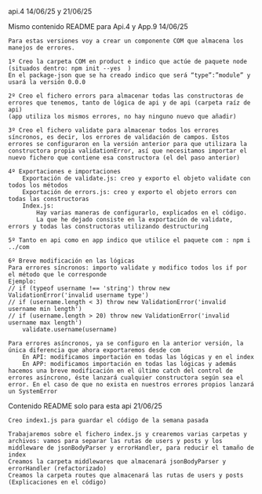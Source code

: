api.4
14/06/25 y 21/06/25
 
Mismo contenido README para Api.4 y App.9
14/06/25

    Para estas versiones voy a crear un componente COM que almacena los manejos de errores.

    1º Creo la carpeta COM en product e indico que actúe de paquete node (situados dentro: npm init --yes  )
    En el package-json que se ha creado indico que será “type”:”module” y usará la versión 0.0.0

    2º Creo el fichero errors para almacenar todas las constructoras de errores que tenemos, tanto de lógica de api y de api (carpeta raíz de api)
    (app utiliza los mismos errores, no hay ninguno nuevo que añadir) 

    3º Creo el fichero validate para almacenar todos los errores síncronos, es decir, los errores de validación de campos. Estos errores se configuraron en la versión anterior para que utilizara la constructora propia validationError, así que necesitamos importar el nuevo fichero que contiene esa constructora (el del paso anterior) 

    4º Exportaciones e importaciones
        Exportación de validate.js: creo y exporto el objeto validate con todos los métodos
        Exportación de errors.js: creo y exporto el objeto errors con todas las constructoras
        Index.js: 
            Hay varias maneras de configurarlo, explicados en el código. 
            La que he dejado consiste en la exportación de validate, errors y todas las constructoras utilizando destructuring

    5º Tanto en api como en app indico que utilice el paquete com : npm i ../com

    6º Breve modificación en las lógicas 
    Para errores síncronos: importo validate y modifico todos los if por el método que le corresponde
    Ejemplo: 
    // if (typeof username !== 'string') throw new ValidationError('invalid username type')
    // if (username.length < 3) throw new ValidationError('invalid username min length')
    // if (username.length > 20) throw new ValidationError('invalid username max length')
        validate.username(username)

    Para errores asíncronos, ya se configuro en la anterior versión, la única diferencia que ahora exportaremos desde com 
        En API: modificamos importación en todas las lógicas y en el index
        En APP: modificamos importación en todas las lógicas y además hacemos una breve modificación en el último catch del control de errores asíncrono, éste lanzará cualquier constructora según sea el error. En el caso de que no exista en nuestros errores propios lanzará un SystemError

Contenido README solo para esta api 
21/06/25

    Creo index1.js para guardar el código de la semana pasada

    Trabajaremos sobre el fichero index.js y crearemos varias carpetas y archivos: vamos para separar las rutas de users y posts y los middleware de jsonBodyParser y errorHandler, para reducir el tamaño de index
    Creamos la carpeta middlewares que almacenará jsonBodyParser y errorHandler (refactorizado)
    Creamos la carpeta routes que almacenará las rutas de users y posts
    (Explicaciones en el código)